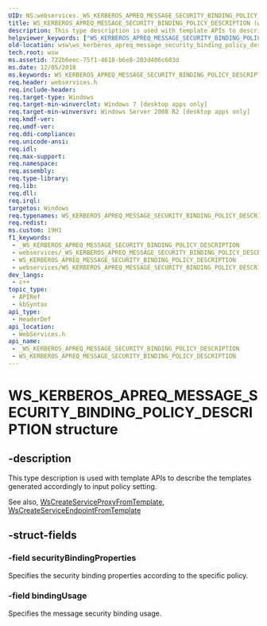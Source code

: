 ```yaml
---
UID: NS:webservices._WS_KERBEROS_APREQ_MESSAGE_SECURITY_BINDING_POLICY_DESCRIPTION
title: WS_KERBEROS_APREQ_MESSAGE_SECURITY_BINDING_POLICY_DESCRIPTION (webservices.h)
description: This type description is used with template APIs to describe the templates generated accordingly to input policy setting.
helpviewer_keywords: ["WS_KERBEROS_APREQ_MESSAGE_SECURITY_BINDING_POLICY_DESCRIPTION","WS_KERBEROS_APREQ_MESSAGE_SECURITY_BINDING_POLICY_DESCRIPTION structure [Web Services for Windows]","webservices/WS_KERBEROS_APREQ_MESSAGE_SECURITY_BINDING_POLICY_DESCRIPTION","wsw.ws_kerberos_apreq_message_security_binding_policy_description"]
old-location: wsw\ws_kerberos_apreq_message_security_binding_policy_description.htm
tech.root: wsw
ms.assetid: 722b6eec-75f1-4618-b6e8-203d406c603d
ms.date: 12/05/2018
ms.keywords: WS_KERBEROS_APREQ_MESSAGE_SECURITY_BINDING_POLICY_DESCRIPTION, WS_KERBEROS_APREQ_MESSAGE_SECURITY_BINDING_POLICY_DESCRIPTION structure [Web Services for Windows], webservices/WS_KERBEROS_APREQ_MESSAGE_SECURITY_BINDING_POLICY_DESCRIPTION, wsw.ws_kerberos_apreq_message_security_binding_policy_description
req.header: webservices.h
req.include-header: 
req.target-type: Windows
req.target-min-winverclnt: Windows 7 [desktop apps only]
req.target-min-winversvr: Windows Server 2008 R2 [desktop apps only]
req.kmdf-ver: 
req.umdf-ver: 
req.ddi-compliance: 
req.unicode-ansi: 
req.idl: 
req.max-support: 
req.namespace: 
req.assembly: 
req.type-library: 
req.lib: 
req.dll: 
req.irql: 
targetos: Windows
req.typenames: WS_KERBEROS_APREQ_MESSAGE_SECURITY_BINDING_POLICY_DESCRIPTION
req.redist: 
ms.custom: 19H1
f1_keywords:
 - _WS_KERBEROS_APREQ_MESSAGE_SECURITY_BINDING_POLICY_DESCRIPTION
 - webservices/_WS_KERBEROS_APREQ_MESSAGE_SECURITY_BINDING_POLICY_DESCRIPTION
 - WS_KERBEROS_APREQ_MESSAGE_SECURITY_BINDING_POLICY_DESCRIPTION
 - webservices/WS_KERBEROS_APREQ_MESSAGE_SECURITY_BINDING_POLICY_DESCRIPTION
dev_langs:
 - c++
topic_type:
 - APIRef
 - kbSyntax
api_type:
 - HeaderDef
api_location:
 - WebServices.h
api_name:
 - _WS_KERBEROS_APREQ_MESSAGE_SECURITY_BINDING_POLICY_DESCRIPTION
 - WS_KERBEROS_APREQ_MESSAGE_SECURITY_BINDING_POLICY_DESCRIPTION
---
```


# WS_KERBEROS_APREQ_MESSAGE_SECURITY_BINDING_POLICY_DESCRIPTION structure


## -description

This type description is used with template APIs to describe
        the templates generated accordingly to input policy setting.
      

See also,
        <a href="/windows/desktop/api/webservices/nf-webservices-wscreateserviceproxyfromtemplate">WsCreateServiceProxyFromTemplate</a>,
        <a href="/windows/desktop/api/webservices/nf-webservices-wscreateserviceendpointfromtemplate">WsCreateServiceEndpointFromTemplate</a>

## -struct-fields

### -field securityBindingProperties

Specifies the security binding properties according to the specific policy.

### -field bindingUsage

Specifies the message security binding usage.

